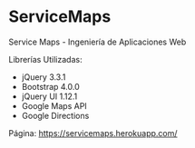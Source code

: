 # ServiceMaps
Service Maps - Ingeniería de Aplicaciones Web

Librerías Utilizadas:

- jQuery 3.3.1 
- Bootstrap 4.0.0
- jQuery UI 1.12.1
- Google Maps API
- Google Directions

Página: https://servicemaps.herokuapp.com/
